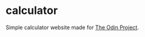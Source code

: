 # calculator

Simple calculator website made for [The Odin Project](https://www.theodinproject.com/).

